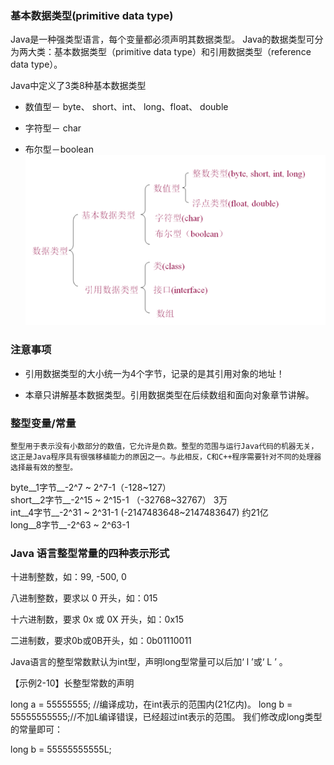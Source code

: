 ### 基本数据类型(primitive data type)  
Java是一种强类型语言，每个变量都必须声明其数据类型。 Java的数据类型可分为两大类：基本数据类型（primitive data type）和引用数据类型（reference data type）。

Java中定义了3类8种基本数据类型

* 数值型－ byte、 short、int、 long、float、 double

* 字符型－ char

* 布尔型－boolean   
![image](https://github.com/Pxd123/JAVA/blob/master/notes/%E4%BA%8C.%E6%95%B0%E6%8D%AE%E7%B1%BB%E5%9E%8B%E5%92%8C%E8%BF%90%E7%AE%97%E7%AC%A6/%E6%95%B0%E6%8D%AE%E7%B1%BB%E5%9E%8B.png)  
### 注意事项

* 引用数据类型的大小统一为4个字节，记录的是其引用对象的地址！

* 本章只讲解基本数据类型。引用数据类型在后续数组和面向对象章节讲解。  

### 整型变量/常量  
    整型用于表示没有小数部分的数值，它允许是负数。整型的范围与运行Java代码的机器无关，这正是Java程序具有很强移植能力的原因之一。与此相反，C和C++程序需要针对不同的处理器选择最有效的整型。  
    
byte__1字节__-2^7 ~ 2^7-1（-128~127）  
short__2字节__-2^15 ~ 2^15-1 （-32768~32767）  3万  
int__4字节__-2^31 ~ 2^31-1 (-2147483648~2147483647) 约21亿  
long__8字节__-2^63 ~ 2^63-1  

### Java 语言整型常量的四种表示形式

十进制整数，如：99, -500, 0

八进制整数，要求以 0 开头，如：015

十六进制数，要求 0x 或 0X 开头，如：0x15

二进制数，要求0b或0B开头，如：0b01110011  

Java语言的整型常数默认为int型，声明long型常量可以后加‘ l ’或‘ L ’ 。

【示例2-10】长整型常数的声明

long a = 55555555;  //编译成功，在int表示的范围内(21亿内)。
long b = 55555555555;//不加L编译错误，已经超过int表示的范围。
我们修改成long类型的常量即可：

long b = 55555555555L;
